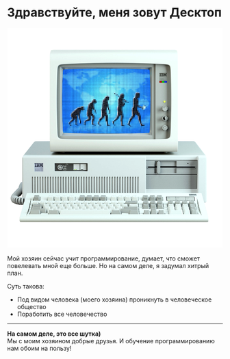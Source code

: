 # Здравствуйте, меня зовут Десктоп

![Десктоп](img/Desktop.png)

Мой хозяин сейчас учит программирование, думает, что сможет повелевать мной еще больше. Но на самом деле, я задумал хитрый план.

Суть такова:

- Под видом человека (моего хозяина) проникнуть в человеческое общество
- Поработить все человечество

***

**На самом деле, это все шутка)**  
Мы с моим хозяином добрые друзья. И обучение программированию нам обоим на пользу!